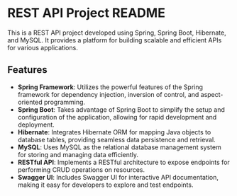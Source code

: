 # REST API Project README

This is a REST API project developed using Spring, Spring Boot, Hibernate, and MySQL. It provides a platform for building scalable and efficient APIs for various applications.

## Features

- **Spring Framework**: Utilizes the powerful features of the Spring framework for dependency injection, inversion of control, and aspect-oriented programming.
- **Spring Boot**: Takes advantage of Spring Boot to simplify the setup and configuration of the application, allowing for rapid development and deployment.
- **Hibernate**: Integrates Hibernate ORM for mapping Java objects to database tables, providing seamless data persistence and retrieval.
- **MySQL**: Uses MySQL as the relational database management system for storing and managing data efficiently.
- **RESTful API**: Implements a RESTful architecture to expose endpoints for performing CRUD operations on resources.
- **Swagger UI**: Includes Swagger UI for interactive API documentation, making it easy for developers to explore and test endpoints.

